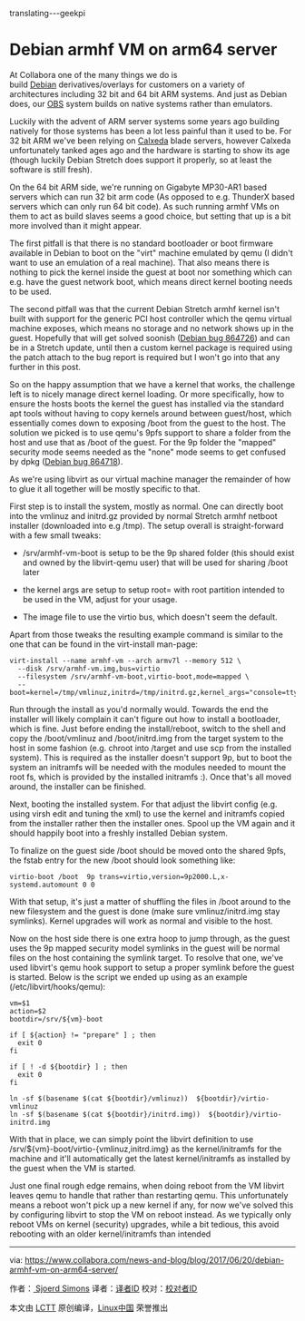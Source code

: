 translating---geekpi

# Debian armhf VM on arm64 server


At Collabora one of the many things we do is build [Debian][1] derivatives/overlays for customers on a variety of architectures including 32 bit and 64 bit ARM systems. And just as Debian does, our [OBS][2] system builds on native systems rather than emulators.

Luckily with the advent of ARM server systems some years ago building natively for those systems has been a lot less painful than it used to be. For 32 bit ARM we've been relying on [Calxeda][3] blade servers, however Calxeda unfortunately tanked ages ago and the hardware is starting to show its age (though luckily Debian Stretch does support it properly, so at least the software is still fresh).

On the 64 bit ARM side, we're running on Gigabyte MP30-AR1 based servers which can run 32 bit arm code (As opposed to e.g. ThunderX based servers which can only run 64 bit code). As such running armhf VMs on them to act as build slaves seems a good choice, but setting that up is a bit more involved than it might appear.

The first pitfall is that there is no standard bootloader or boot firmware available in Debian to boot on the "virt" machine emulated by qemu (I didn't want to use an emulation of a real machine). That also means there is nothing to pick the kernel inside the guest at boot nor something which can e.g. have the guest network boot, which means direct kernel booting needs to be used.

The second pitfall was that the current Debian Stretch armhf kernel isn't built with support for the generic PCI host controller which the qemu virtual machine exposes, which means no storage and no network shows up in the guest. Hopefully that will get solved soonish ([Debian bug 864726][4]) and can be in a Stretch update, until then a custom kernel package is required using the patch attach to the bug report is required but I won't go into that any further in this post.

So on the happy assumption that we have a kernel that works, the challenge left is to nicely manage direct kernel loading. Or more specifically, how to ensure the hosts boots the kernel the guest has installed via the standard apt tools without having to copy kernels around between guest/host, which essentially comes down to exposing /boot from the guest to the host. The solution we picked is to use qemu's 9pfs support to share a folder from the host and use that as /boot of the guest. For the 9p folder the "mapped" security mode seems needed as the "none" mode seems to get confused by dpkg ([Debian bug 864718][5]).

As we're using libvirt as our virtual machine manager the remainder of how to glue it all together will be mostly specific to that.

First step is to install the system, mostly as normal. One can directly boot into the vmlinuz and initrd.gz provided by normal Stretch armhf netboot installer (downloaded into e.g /tmp). The setup overall is straight-forward with a few small tweaks:

*   /srv/armhf-vm-boot is setup to be the 9p shared folder (this should exist and owned by the libvirt-qemu user) that will be used for sharing /boot later

*   the kernel args are setup to setup root= with root partition intended to be used in the VM, adjust for your usage.

*   The image file to use the virtio bus, which doesn't seem the default.

Apart from those tweaks the resulting example command is similar to the one that can be found in the virt-install man-page:

```
virt-install --name armhf-vm --arch armv7l --memory 512 \
  --disk /srv/armhf-vm.img,bus=virtio
  --filesystem /srv/armhf-vm-boot,virtio-boot,mode=mapped \
  --boot=kernel=/tmp/vmlinuz,initrd=/tmp/initrd.gz,kernel_args="console=ttyAMA0,root=/dev/vda1"
```

Run through the install as you'd normally would. Towards the end the installer will likely complain it can't figure out how to install a bootloader, which is fine. Just before ending the install/reboot, switch to the shell and copy the /boot/vmlinuz and /boot/initrd.img from the target system to the host in some fashion (e.g. chroot into /target and use scp from the installed system). This is required as the installer doesn't support 9p, but to boot the system an initramfs will be needed with the modules needed to mount the root fs, which is provided by the installed initramfs :). Once that's all moved around, the installer can be finished.

Next, booting the installed system. For that adjust the libvirt config (e.g. using virsh edit and tuning the xml) to use the kernel and initramfs copied from the installer rather then the installer ones. Spool up the VM again and it should happily boot into a freshly installed Debian system.

To finalize on the guest side /boot should be moved onto the shared 9pfs, the fstab entry for the new /boot should look something like:

```
virtio-boot /boot  9p trans=virtio,version=9p2000.L,x-systemd.automount 0 0
```

With that setup, it's just a matter of shuffling the files in /boot around to the new filesystem and the guest is done (make sure vmlinuz/initrd.img stay symlinks). Kernel upgrades will work as normal and visible to the host.

Now on the host side there is one extra hoop to jump through, as the guest uses the 9p mapped security model symlinks in the guest will be normal files on the host containing the symlink target. To resolve that one, we've used libvirt's qemu hook support to setup a proper symlink before the guest is started. Below is the script we ended up using as an example (/etc/libvirt/hooks/qemu):

```
vm=$1
action=$2
bootdir=/srv/${vm}-boot

if [ ${action} != "prepare" ] ; then
  exit 0
fi

if [ ! -d ${bootdir} ] ; then
  exit 0
fi

ln -sf $(basename $(cat ${bootdir}/vmlinuz))  ${bootdir}/virtio-vmlinuz
ln -sf $(basename $(cat ${bootdir}/initrd.img))  ${bootdir}/virtio-initrd.img
```

With that in place, we can simply point the libvirt definition to use /srv/${vm}-boot/virtio-{vmlinuz,initrd.img} as the kernel/initramfs for the machine and it'll automatically get the latest kernel/initramfs as installed by the guest when the VM is started.

Just one final rough edge remains, when doing reboot from the VM libvirt leaves qemu to handle that rather than restarting qemu. This unfortunately means a reboot won't pick up a new kernel if any, for now we've solved this by configuring libvirt to stop the VM on reboot instead. As we typically only reboot VMs on kernel (security) upgrades, while a bit tedious, this avoid rebooting with an older kernel/initramfs than intended

--------------------------------------------------------------------------------

via: https://www.collabora.com/news-and-blog/blog/2017/06/20/debian-armhf-vm-on-arm64-server/

作者：[ Sjoerd Simons][a]
译者：[译者ID](https://github.com/译者ID)
校对：[校对者ID](https://github.com/校对者ID)

本文由 [LCTT](https://github.com/LCTT/TranslateProject) 原创编译，[Linux中国](https://linux.cn/) 荣誉推出

[a]:https://www.collabora.com/news-and-blog/blog/2017/06/20/debian-armhf-vm-on-arm64-server/
[1]:https://debian.org/
[2]:http://openbuildservice.org/
[3]:https://en.wikipedia.org/wiki/Calxeda
[4]:https://bugs.debian.org/cgi-bin/bugreport.cgi?bug=864726
[5]:https://bugs.debian.org/cgi-bin/bugreport.cgi?bug=864718
